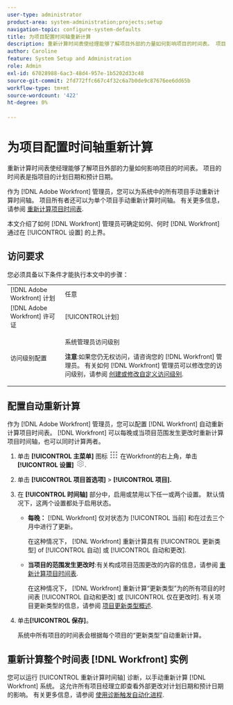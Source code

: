 ```yaml
---
user-type: administrator
product-area: system-administration;projects;setup
navigation-topic: configure-system-defaults
title: 为项目配置时间轴重新计算
description: 重新计算时间表使经理能够了解项目外部的力量如何影响项目的时间表。 项目的时间表是指项目的计划日期和预计日期。
author: Caroline
feature: System Setup and Administration
role: Admin
exl-id: 67028988-6ac3-48d4-957e-1b5202d33c48
source-git-commit: 2fd772ffc667c4f32c6a7b0de9c87676ee6dd65b
workflow-type: tm+mt
source-wordcount: '422'
ht-degree: 0%

---
```


# 为项目配置时间轴重新计算

重新计算时间表使经理能够了解项目外部的力量如何影响项目的时间表。 项目的时间表是指项目的计划日期和预计日期。

作为 [!DNL Adobe Workfront] 管理员，您可以为系统中的所有项目手动重新计算时间轴。 项目所有者还可以为单个项目手动重新计算时间轴。 有关更多信息，请参阅 [重新计算项目时间表](../../../manage-work/projects/manage-projects/recalculate-project-timeline.md).

本文介绍了如何 [!DNL Workfront] 管理员可确定如何、何时 [!DNL Workfront] 通过在 [!UICONTROL 设置] 的上界。

## 访问要求

您必须具备以下条件才能执行本文中的步骤：

<table style="table-layout:auto"> 
 <col> 
 <col> 
 <tbody> 
  <tr> 
   <td role="rowheader">[!DNL Adobe Workfront] 计划</td> 
   <td>任意</td> 
  </tr> 
  <tr> 
   <td role="rowheader">[!DNL Adobe Workfront] 许可证</td> 
   <td>[!UICONTROL计划]</td> 
  </tr> 
  <tr> 
   <td role="rowheader">访问级别配置</td> 
   <td> <p>系统管理员访问级别</p> <p><b>注意</b>:如果您仍无权访问，请咨询您的 [!DNL Workfront] 管理员。 有关如何 [!DNL Workfront] 管理员可以修改您的访问级别，请参阅 <a href="../../../administration-and-setup/add-users/configure-and-grant-access/create-modify-access-levels.md" class="MCXref xref">创建或修改自定义访问级别</a>.</p> </td> 
  </tr> 
 </tbody> 
</table>

## 配置自动重新计算

作为 [!DNL Adobe Workfront] 管理员，您可以配置 [!DNL Workfront] 自动重新计算项目时间表。 [!DNL Workfront] 可以每晚或当项目范围发生更改时重新计算项目时间轴，也可以同时计算两者。

1. 单击 **[!UICONTROL 主菜单]** 图标 ![](assets/main-menu-icon.png) 在Workfront的右上角，单击 **[!UICONTROL 设置]** ![](assets/gear-icon-settings.png).

1. 单击 **[!UICONTROL 项目首选项]** > **[!UICONTROL 项目].**

1. 在 **[!UICONTROL 时间轴]** 部分中，启用或禁用以下任一或两个设置。 默认情况下，这两个设置都处于启用状态。

   * **每晚：** [!DNL Workfront&#x200B;&#x200B;&#x200B;] 仅对状态为 [!UICONTROL 当前] 和在过去三个月中进行了更新。

      在这种情况下， [!DNL Workfront] 重新计算具有 [!UICONTROL 更新类型] of [!UICONTROL 自动] 或 [!UICONTROL 自动和更改].

   * **当项目的范围发生更改时**:有关构成项目范围更改的内容的信息，请参阅 [重新计算项目时间表](../../../manage-work/projects/manage-projects/recalculate-project-timeline.md).

      在这种情况下， [!DNL Workfront] 重新计算“更新类型”为的所有项目的时间表 [!UICONTROL 自动和更改] 或 [!UICONTROL 仅在更改时].
有关项目更新类型的信息，请参阅 [项目更新类型概述](../../../manage-work/projects/planning-a-project/project-update-type-overview.md).

1. 单击&#x200B;**[!UICONTROL 保存]**。

   系统中所有项目的时间表会根据每个项目的“更新类型”自动重新计算。

## 重新计算整个时间表 [!DNL Workfront] 实例

您可以运行 [!UICONTROL 重新计算时间轴] 诊断，以手动重新计算 [!DNL Workfront] 系统。 这允许所有项目经理立即查看外部更改对计划日期和预计日期的影响。 有关更多信息，请参阅 [使用诊断触发自动化进程](../../../administration-and-setup/manage-workfront/run-diagnostics/use-diagnostics-to-trigger-automated-processes.md).
